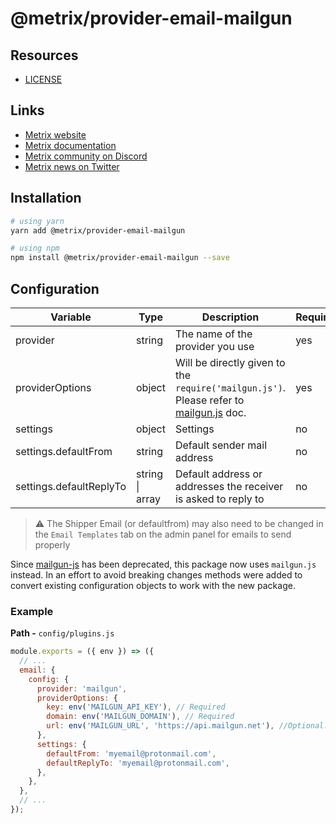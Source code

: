 # @metrix/provider-email-mailgun

## Resources

- [LICENSE](LICENSE)

## Links

- [Metrix website](https://metrix.io/)
- [Metrix documentation](https://docs.metrix.io)
- [Metrix community on Discord](https://discord.metrix.io)
- [Metrix news on Twitter](https://twitter.com/strapijs)

## Installation

```bash
# using yarn
yarn add @metrix/provider-email-mailgun

# using npm
npm install @metrix/provider-email-mailgun --save
```

## Configuration

| Variable                | Type                    | Description                                                                                                                        | Required | Default   |
| ----------------------- | ----------------------- | ---------------------------------------------------------------------------------------------------------------------------------- | -------- | --------- |
| provider                | string                  | The name of the provider you use                                                                                                   | yes      |           |
| providerOptions         | object                  | Will be directly given to the `require('mailgun.js')`. Please refer to [mailgun.js](https://www.npmjs.com/package/mailgun.js) doc. | yes      |           |
| settings                | object                  | Settings                                                                                                                           | no       | {}        |
| settings.defaultFrom    | string                  | Default sender mail address                                                                                                        | no       | undefined |
| settings.defaultReplyTo | string \| array<string> | Default address or addresses the receiver is asked to reply to                                                                     | no       | undefined |

> :warning: The Shipper Email (or defaultfrom) may also need to be changed in the `Email Templates` tab on the admin panel for emails to send properly

Since [mailgun-js](https://www.npmjs.com/package/mailgun-js) has been deprecated, this package now uses `mailgun.js` instead. In an effort to avoid breaking changes methods were added to convert existing configuration objects to work with the new package.

### Example

**Path -** `config/plugins.js`

```js
module.exports = ({ env }) => ({
  // ...
  email: {
    config: {
      provider: 'mailgun',
      providerOptions: {
        key: env('MAILGUN_API_KEY'), // Required
        domain: env('MAILGUN_DOMAIN'), // Required
        url: env('MAILGUN_URL', 'https://api.mailgun.net'), //Optional. If domain region is Europe use 'https://api.eu.mailgun.net'
      },
      settings: {
        defaultFrom: 'myemail@protonmail.com',
        defaultReplyTo: 'myemail@protonmail.com',
      },
    },
  },
  // ...
});
```
